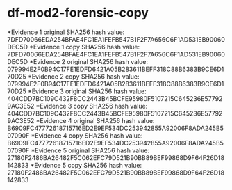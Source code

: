 # df-mod2-forensic-copy

*Evidence 1 original SHA256 hash value: 7DFD70066EDA254BFAE4FC1EA1FEFB547B1F2F7A656C6F1AD531EB90060DEC5D
*Evidence 1 copy SHA256 hash value: 7DFD70066EDA254BFAE4FC1EA1FEFB547B1F2F7A656C6F1AD531EB90060DEC5D
*Evidence 2 original SHA256 hash value: 079994E2F0B94C17FE1EDFD6421A05B283611BEFF318C88B6383B9CE6D170D25
*Evidence 2 copy SHA256 hash value: 079994E2F0B94C17FE1EDFD6421A05B283611BEFF318C88B6383B9CE6D170D25
*Evidence 3 original SHA256 hash value: 404CDD7BC109C432F8CC2443B45BCFE95980F5107215C645236E577929AC3E52
*Evidence 3 copy SHA256 hash value: 404CDD7BC109C432F8CC2443B45BCFE95980F5107215C645236E577929AC3E52
*Evidence 4 original SHA256 hash value: B6909FC47772618715716ED2E9EF534DC253942855A92006F8ADA245B507090F
*Evidence 4 copy SHA256 hash value: B6909FC47772618715716ED2E9EF534DC253942855A92006F8ADA245B507090F
*Evidence 5 original SHA256 hash value: 27180F2486BA26482F5C062EFC79D521B90BB89BEF99868D9F64F26D18142833
*Evidence 5 copy SHA256 hash value: 27180F2486BA26482F5C062EFC79D521B90BB89BEF99868D9F64F26D18142833

